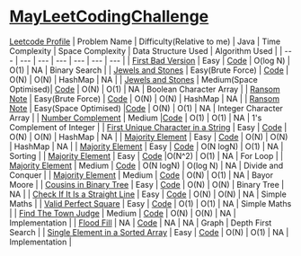 # [MayLeetCodingChallenge](https://leetcode.com/explore/featured/card/may-leetcoding-challenge/)
[Leetcode Profile](https://leetcode.com/ritikajain/)
| Problem Name | Difficulty(Relative to me) | Java | Time Complexity | Space Complexity | Data Structure Used | Algorithm Used |
| --- | --- | --- | --- | --- | --- | --- |
| [First Bad Version](https://leetcode.com/explore/featured/card/may-leetcoding-challenge/534/week-1-may-1st-may-7th/3316/) | Easy | [Code](https://github.com/RitikaJain8818/MayLeetCodingChallenge/blob/master/Week%201/First%20Bad%20Version.java) | O(log N) | O(1) | NA | Binary Search |
| [Jewels and Stones](https://leetcode.com/explore/featured/card/may-leetcoding-challenge/534/week-1-may-1st-may-7th/3317/) | Easy(Brute Force) | [Code](https://github.com/RitikaJain8818/MayLeetCodingChallenge/blob/master/Week%201/Jewels%20and%20Stones.java) | O(N) | O(N) | HashMap | NA |
| [Jewels and Stones](https://leetcode.com/explore/featured/card/may-leetcoding-challenge/534/week-1-may-1st-may-7th/3317/) | Medium(Space Optimised)| [Code](https://github.com/RitikaJain8818/MayLeetCodingChallenge/blob/master/Week%201/Jewels%20and%20Stones%20Optimised.java) | O(N) | O(1) | NA | Boolean Character Array |
| [Ransom Note](https://leetcode.com/explore/featured/card/may-leetcoding-challenge/534/week-1-may-1st-may-7th/3318/) | Easy(Brute Force) | [Code](https://github.com/RitikaJain8818/MayLeetCodingChallenge/blob/master/Week%201/Ransom%20Note.java) | O(N) | O(N) | HashMap | NA |
| [Ransom Note](https://leetcode.com/explore/featured/card/may-leetcoding-challenge/534/week-1-may-1st-may-7th/3318/) | Easy(Space Optimised) |[Code](https://github.com/RitikaJain8818/MayLeetCodingChallenge/blob/master/Week%201/Ransom%20Note%20Optimised.java) | O(N) | O(1) | NA | Integer Character Array |
| [Number Complement](https://leetcode.com/explore/featured/card/may-leetcoding-challenge/534/week-1-may-1st-may-7th/3318/) | Medium |[Code](https://github.com/RitikaJain8818/MayLeetCodingChallenge/blob/master/Week%201/Number%20Complement.java) | O(1) | O(1) | NA | 1's Complement of Integer |
| [First Unique Character in a String](https://leetcode.com/explore/featured/card/may-leetcoding-challenge/534/week-1-may-1st-may-7th/3320/) | Easy | [Code](https://github.com/RitikaJain8818/MayLeetCodingChallenge/blob/master/Week%201/First%20Unique%20Character%20in%20a%20String.java) | O(N) | O(N) | HashMap | NA |
| [Majority Element](https://leetcode.com/explore/featured/card/may-leetcoding-challenge/534/week-1-may-1st-may-7th/3321/) | Easy | [Code](https://github.com/RitikaJain8818/MayLeetCodingChallenge/blob/master/Week%201/Majority%20Element%20using%20HashMap.java) | O(N) | O(N) | HashMap | NA |
| [Majority Element](https://leetcode.com/explore/featured/card/may-leetcoding-challenge/534/week-1-may-1st-may-7th/3321/) | Easy | [Code](https://github.com/RitikaJain8818/MayLeetCodingChallenge/blob/master/Week%201/Majority%20Element%20Using%20Sorting.java) | O(N logN) | O(1) | NA | Sorting |
| [Majority Element](https://leetcode.com/explore/featured/card/may-leetcoding-challenge/534/week-1-may-1st-may-7th/3321/) | Easy | [Code](https://github.com/RitikaJain8818/MayLeetCodingChallenge/blob/master/Week%201/Majority%20Element%20Using%20Loops.java) |O(N^2) | O(1) | NA | For Loop |
| [Majority Element](https://leetcode.com/explore/featured/card/may-leetcoding-challenge/534/week-1-may-1st-may-7th/3321/) | Medium | [Code](https://github.com/RitikaJain8818/MayLeetCodingChallenge/blob/master/Week%201/Majority%20Element%20Using%20Divide%20and%20Conquer.java) | O(N logN) | O(log N) | NA | Divide and Conquer |
| [Majority Element](https://leetcode.com/explore/featured/card/may-leetcoding-challenge/534/week-1-may-1st-may-7th/3321/) | Medium | [Code](https://github.com/RitikaJain8818/MayLeetCodingChallenge/blob/master/Week%201/Majority%20Element%20Bayor%20Moore%20Algorithm.java) | O(N) | O(1) | NA | Bayor Moore |
| [Cousins in Binary Tree](https://leetcode.com/explore/featured/card/may-leetcoding-challenge/534/week-1-may-1st-may-7th/3322/) | Easy | [Code](https://github.com/RitikaJain8818/MayLeetCodingChallenge/blob/master/Week%201/Cousins%20in%20Binary%20Tree.java) | O(N) | O(N) | Binary Tree | NA |
| [Check If It Is a Straight Line](https://leetcode.com/explore/featured/card/may-leetcoding-challenge/535/week-2-may-8th-may-14th/3323/) | Easy | [Code](https://github.com/RitikaJain8818/MayLeetCodingChallenge/blob/master/Week%201/Check%20If%20It%20Is%20a%20Straight%20Line.java) | O(N) | O(N) | NA | Simple Maths |
| [Valid Perfect Square](https://leetcode.com/explore/featured/card/may-leetcoding-challenge/535/week-2-may-8th-may-14th/3324/) | Easy | [Code](https://github.com/RitikaJain8818/MayLeetCodingChallenge/blob/master/Week%202/Valid%20Perfect%20Square.java) | O(1) | O(1) | NA | Simple Maths |
| [Find The Town Judge](https://leetcode.com/explore/featured/card/may-leetcoding-challenge/535/week-2-may-8th-may-14th/3325/) | Medium | [Code](https://github.com/RitikaJain8818/MayLeetCodingChallenge/blob/master/Week%202/Find%20the%20town%20judge.java) | O(N) | O(N) | NA | Implementation |
| [Flood Fill](https://leetcode.com/explore/challenge/card/may-leetcoding-challenge/535/week-2-may-8th-may-14th/3326/) | NA | [Code](https://github.com/RitikaJain8818/MayLeetCodingChallenge/blob/master/Week%202/Flood%20Fill.java) | NA | NA | Graph | Depth First Search |
| [Single Element in a Sorted Array](https://leetcode.com/explore/challenge/card/may-leetcoding-challenge/535/week-2-may-8th-may-14th/3327/) | Easy | [Code](https://github.com/RitikaJain8818/MayLeetCodingChallenge/blob/master/Week%202/Single%20Element%20in%20a%20Sorted%20Array.java) | O(N) | O(1) | NA | Implementation |
